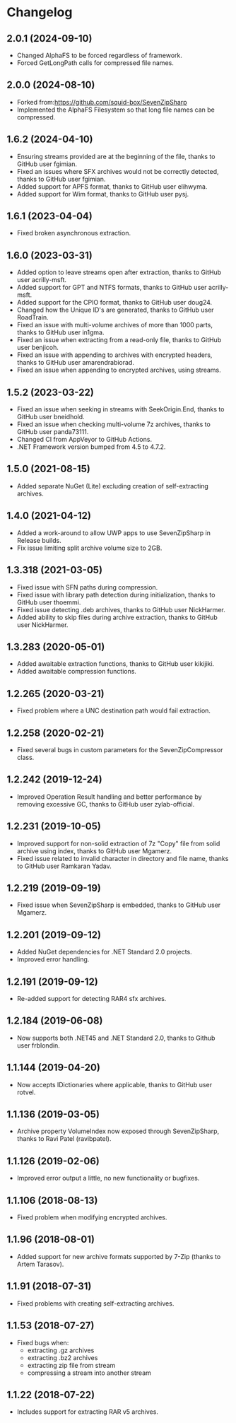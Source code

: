 # Changelog

## 2.0.1 (2024-09-10)
- Changed AlphaFS to be forced regardless of framework.
- Forced GetLongPath calls for compressed file names.

## 2.0.0 (2024-08-10)
- Forked from:https://github.com/squid-box/SevenZipSharp
- Implemented the AlphaFS Filesystem so that long file names can be compressed.

## 1.6.2 (2024-04-10)
- Ensuring streams provided are at the beginning of the file, thanks to GitHub user fgimian.
- Fixed an issues where SFX archives would not be correctly detected, thanks to GitHub user fgimian.
- Added support for APFS format, thanks to GitHub user elihwyma.
- Added support for Wim format, thanks to GitHub user pysj.

## 1.6.1 (2023-04-04)
- Fixed broken asynchronous extraction.

## 1.6.0 (2023-03-31)
- Added option to leave streams open after extraction, thanks to GitHub user acrilly-msft.
- Added support for GPT and NTFS formats, thanks to GitHub user acrilly-msft.
- Added support for the CPIO format, thanks to GitHub user doug24.
- Changed how the Unique ID's are generated, thanks to GitHub user RoadTrain.
- Fixed an issue with multi-volume archives of more than 1000 parts, thanks to GitHub user in1gma.
- Fixed an issue when extracting from a read-only file, thanks to GitHub user benjicoh.
- Fixed an issue with appending to archives with encrypted headers, thanks to GitHub user amarendrabiorad.
- Fixed an issue when appending to encrypted archives, using streams.

## 1.5.2 (2023-03-22)
- Fixed an issue when seeking in streams with SeekOrigin.End, thanks to GitHub user bneidhold.
- Fixed an issue when checking multi-volume 7z archives, thanks to GitHub user panda73111.
- Changed CI from AppVeyor to GitHub Actions.
- .NET Framework version bumped from 4.5 to 4.7.2.

## 1.5.0 (2021-08-15)
- Added separate NuGet (Lite) excluding creation of self-extracting archives.

## 1.4.0 (2021-04-12)
- Added a work-around to allow UWP apps to use SevenZipSharp in Release builds.
- Fix issue limiting split archive volume size to 2GB.

## 1.3.318 (2021-03-05)
- Fixed issue with SFN paths during compression.
- Fixed issue with library path detection during initialization, thanks to GitHub user thoemmi.
- Fixed issue detecting .deb archives, thanks to GitHub user NickHarmer.
- Added ability to skip files during archive extraction, thanks to GitHub user NickHarmer.

## 1.3.283 (2020-05-01)
- Added awaitable extraction functions, thanks to GitHub user kikijiki.
- Added awaitable compression functions.

## 1.2.265 (2020-03-21)
- Fixed problem where a UNC destination path would fail extraction.

## 1.2.258 (2020-02-21)
- Fixed several bugs in custom parameters for the SevenZipCompressor class.

## 1.2.242 (2019-12-24)
- Improved Operation Result handling and better performance by removing excessive GC, thanks to GitHub user zylab-official.

## 1.2.231 (2019-10-05)
- Improved support for non-solid extraction of 7z "Copy" file from solid archive using index, thanks to GitHub user Mgamerz.
- Fixed issue related to invalid character in directory and file name, thanks to GitHub user Ramkaran Yadav.

## 1.2.219 (2019-09-19)
- Fixed issue when SevenZipSharp is embedded, thanks to GitHub user Mgamerz.

## 1.2.201 (2019-09-12)
- Added NuGet dependencies for .NET Standard 2.0 projects. 
- Improved error handling.

## 1.2.191 (2019-09-12)
- Re-added support for detecting RAR4 sfx archives.

## 1.2.184 (2019-06-08)
- Now supports both .NET45 and .NET Standard 2.0, thanks to Github user frblondin.

## 1.1.144 (2019-04-20)
- Now accepts IDictionaries where applicable, thanks to GitHub user rotvel.

## 1.1.136 (2019-03-05)
- Archive property VolumeIndex now exposed through SevenZipSharp, thanks to Ravi Patel (ravibpatel).

## 1.1.126 (2019-02-06)
- Improved error output a little, no new functionality or bugfixes.

## 1.1.106 (2018-08-13)
- Fixed problem when modifying encrypted archives.

## 1.1.96 (2018-08-01)
- Added support for new archive formats supported by 7-Zip (thanks to Artem Tarasov).

## 1.1.91 (2018-07-31)
- Fixed problems with creating self-extracting archives.

## 1.1.53 (2018-07-27)
- Fixed bugs when: 
  + extracting .gz archives
  + extracting .bz2 archives
  + extracting zip file from stream
  + compressing a stream into another stream

## 1.1.22 (2018-07-22)
- Includes support for extracting RAR v5 archives.
